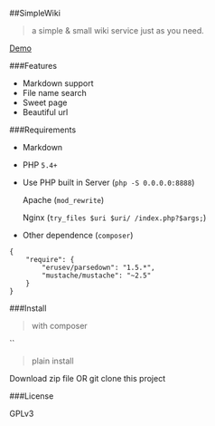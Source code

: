##SimpleWiki
>a simple & small wiki service just as you need.

[Demo](https://demo4simplewiki.herokuapp.com/)

###Features

- Markdown support
- File name search
- Sweet page
- Beautiful url

###Requirements

- Markdown
- PHP `5.4+`
- Use PHP built in Server (`php -S 0.0.0.0:8888`)

  Apache (`mod_rewrite`)

  Nginx (`try_files $uri $uri/ /index.php?$args;`)

- Other dependence (`composer`)

```
{
    "require": {
        "erusev/parsedown": "1.5.*",
        "mustache/mustache": "~2.5"
    }
}
```

###Install

>with composer

``

>plain install

Download zip file OR git clone this project

###License

GPLv3
